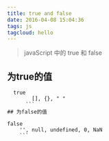 ```yaml
---
title: true and false
date: 2016-04-08 15:04:36
tags: js
tagcloud: hello
---
```


>  javaScript 中的 true 和 false

## 为true的值
```
  true
        [], {}, " "
      ```
## 为false的值
```
    false
        '', null, undefined, 0, NaN
        ```